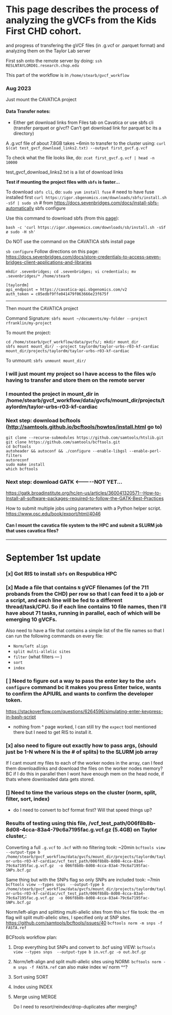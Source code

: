 # This page describes the process of analyzing the gVCFs from the Kids First CHD cohort.
and progress of transfering the gVCF files (in .g.vcf or .parquet format) and analyzing them on the Taylor Lab server

First ssh onto the remote server by doing: `ssh RESLNTAYLORD01.research.chop.edu`

This part of the workflow is in `/home/stearb/gvcf_workflow`
### Aug 2023
Just mount the CAVATICA project

#### Data Transfer notes:
- Either get download links from Files tab on Cavatica or use sbfs cli (transfer parquet or g/vcf? Can’t get download link for parquet bc its a directory)

A .g.vcf file of about 7.8GB takes ~6min to transfer to the cluster using:
`curl $(cat test_gvcf_download_links2.txt) --output first_gvcf.g.vcf`

To check what the file looks like, do: `zcat first_gvcf.g.vcf | head -n 10000`

test_gvcf_download_links2.txt is a list of download links


**Test if mounting the project files with `sbfs` is faster…**

To download `sbfs cli`, do: `sudo yum install fuse`   # need to have fuse installed first
`curl https://igor.sbgenomics.com/downloads/sbfs/install.sh -sSf | sudo sh`       # from https://docs.sevenbridges.com/docs/install-sbfs-automatically
sbfs configure

Use this command to download sbfs (from this [page](https://docs.sevenbridges.com/docs/command-line-interface)):

`bash -c 'curl https://igor.sbgenomics.com/downloads/sb/install.sh -sSf ø sudo -H sh'`

Do NOT use the command on the CAVATICA sbfs install page

`sb configure`
Follow directions on this page: https://docs.sevenbridges.com/docs/store-credentials-to-access-seven-bridges-client-applications-and-libraries

`mkdir .sevenbridges; cd .sevenbridges; vi credentials; mv .sevenbridges/* /home/stearb`

```
[taylordm]
api_endpoint = https://cavatica-api.sbgenomics.com/v2
auth_token = c05edbf9ffe041479f063666e23f675f
```

 --------------------------------
 
Then mount the CAVATICA project

Command Signature: `sbfs mount ~/documents/my-folder --project rfranklin/my-project`

To mount the project: 

```
cd /home/stearb/gvcf_workflow/data/gvcfs/; mkdir mount_dir
sbfs mount mount_dir/ --project taylordm/taylor-urbs-r03-kf-cardiac
mount_dir/projects/taylordm/taylor-urbs-r03-kf-cardiac
```

To unmount:  `sbfs unmount mount_dir/`

### I will just mount my project so I have access to the files w/o having to transfer and store them on the remote server
### I mounted the project in mount_dir in /home/stearb/gvcf_workflow/data/gvcfs/mount_dir/projects/taylordm/taylor-urbs-r03-kf-cardiac


### Next step: download bcftools (http://samtools.github.io/bcftools/howtos/install.html go to)
```
git clone --recurse-submodules https://github.com/samtools/htslib.git
git clone https://github.com/samtools/bcftools.git
cd bcftools
autoheader && autoconf && ./configure --enable-libgsl --enable-perl-filters
autoreconf
sudo make install
which bcftools
```

### Next step: download GATK <-----NOT YET...
https://gatk.broadinstitute.org/hc/en-us/articles/360041320571--How-to-Install-all-software-packages-required-to-follow-the-GATK-Best-Practices

How to submit multiple jobs using parameters with a Python helper script.
https://www.osc.edu/book/export/html/4046


#### Can I mount the cavatica file system to the HPC and submit a SLURM job that uses cavatica files?

-----------------

# September 1st update

### [x] Got RIS to install `sbfs` on Respublica HPC
### [x] Made a file that contains `N` gVCF filenames (of the 711 probands from the CHD) per row so that I can feed it to a job or a script, and each line will be fed to a different thread/task/CPU. So if each line contains 10 file names, then I'll have about 71 tasks, running in parallel, each of which will be emerging 10 gVCFs.

Also need to have a file that contains a simple list of the file names so that I can run the following commands on every file:
- `Norm/left align`
- `split multi-allelic sites`
- `filter` (what filters — )
- `sort`
- `index`
  
### [ ] Need to figure out a way to pass the enter key to the `sbfs configure` command bc it makes you press Enter twice, wants to confirm the APIURL and wants to confirm the developer token. 
https://stackoverflow.com/questions/6264596/simulating-enter-keypress-in-bash-script

- nothing from ^ page worked, I can still try the `expect` tool mentioned there but I need to get RIS to install it.

### [x] also need to figure out exactly how to pass args, (should just be 1-N where N is the # of splits) to the SLURM job array


If I cant mount my files to each of the worker nodes in the array, can I feed them downloadlinks and download the files on the worker nodes memory? BC if I do this in parallel then I wont have enough mem on the head node, if thats where downloaded data gets stored.



### [] Need to time the various steps on the cluster (norm, split, filter, sort, index)
- do I need to convert to bcf format first? Will that speed things up?

### Results of testing using this file, /vcf_test_path/006f8b8b-8d08-4cca-83a4-79c6a7195fac.g.vcf.gz (5.4GB) on Taylor cluster,:

Converting a full `.g.vcf` to `.bcf` with no filtering took: ~20min
`bcftools view --output-type b /home/stearb/gvcf_workflow/data/gvcfs/mount_dir/projects/taylordm/taylor-urbs-r03-kf-cardiac/vcf_test_path/006f8b8b-8d08-4cca-83a4-79c6a7195fac.g.vcf.gz  -o 006f8b8b-8d08-4cca-83a4-79c6a7195fac-SNPs.bcf.gz`

Same thing but with the SNPs flag so only SNPs are included took: ~7min
`bcftools view --types snps  --output-type b /home/stearb/gvcf_workflow/data/gvcfs/mount_dir/projects/taylordm/taylor-urbs-r03-kf-cardiac/vcf_test_path/006f8b8b-8d08-4cca-83a4-79c6a7195fac.g.vcf.gz  -o 006f8b8b-8d08-4cca-83a4-79c6a7195fac-SNPs.bcf.gz`

Norm/left-align and splitting multi-allelic sites from this `bcf` file took:
the -m flag will split multi-allelic sites, I specified only at SNP sites.
https://github.com/samtools/bcftools/issues/40
`bcftools norm -m snps -f FASTA.ref  `



BCFtools workflow plan:
1. Drop everything but SNPs and convert to .bcf using VIEW: `bcftools view --types snps  --output-type b in.vcf.gz -o out.bcf.gz`
2. Norm/left-align and split multi-allelic sites using NORM: `bcftools norm -m snps -f FASTA.ref`
   can also make index w/ norm ^^?
3. Sort using SORT
4. Index using INDEX
5. Merge using MERGE
   
   Do I need to resort/reindex/drop-duplicates after merging? 





